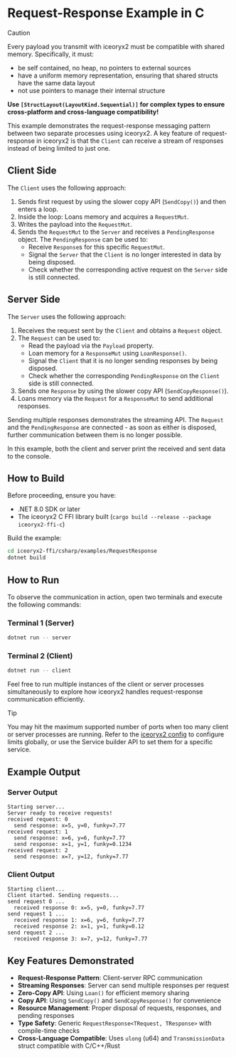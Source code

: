 # Request-Response Example in C #

> [!CAUTION]
> Every payload you transmit with iceoryx2 must be compatible with shared
> memory. Specifically, it must:
>
> * be self contained, no heap, no pointers to external sources
> * have a uniform memory representation, ensuring that shared structs have the
>     same data layout
> * not use pointers to manage their internal structure
>
> **Use `[StructLayout(LayoutKind.Sequential)]` for complex types to ensure**
> **cross-platform and cross-language compatibility!**

This example demonstrates the request-response messaging pattern between two
separate processes using iceoryx2. A key feature of request-response in
iceoryx2 is that the `Client` can receive a stream of responses instead of
being limited to just one.

## Client Side

The `Client` uses the following approach:

1. Sends first request by using the slower copy API (`SendCopy()`) and then enters a loop.
2. Inside the loop: Loans memory and acquires a `RequestMut`.
3. Writes the payload into the `RequestMut`.
4. Sends the `RequestMut` to the `Server` and receives a `PendingResponse`
   object. The `PendingResponse` can be used to:
   * Receive `Response`s for this specific `RequestMut`.
   * Signal the `Server` that the `Client` is no longer interested in data by
     being disposed.
   * Check whether the corresponding active request on the `Server` side is
     still connected.

## Server Side

The `Server` uses the following approach:

1. Receives the request sent by the `Client` and obtains a `Request` object.
2. The `Request` can be used to:
   * Read the payload via the `Payload` property.
   * Loan memory for a `ResponseMut` using `LoanResponse()`.
   * Signal the `Client` that it is no longer sending responses by being
     disposed.
   * Check whether the corresponding `PendingResponse` on the `Client` side
     is still connected.
3. Sends one `Response` by using the slower copy API (`SendCopyResponse()`).
4. Loans memory via the `Request` for a `ResponseMut` to send additional responses.

Sending multiple responses demonstrates the streaming API. The `Request`
and the `PendingResponse` are connected - as soon as either is disposed,
further communication between them is no longer possible.

In this example, both the client and server print the received and sent data
to the console.

## How to Build

Before proceeding, ensure you have:

* .NET 8.0 SDK or later
* The iceoryx2 C FFI library built (`cargo build --release --package iceoryx2-ffi-c`)

Build the example:

```sh
cd iceoryx2-ffi/csharp/examples/RequestResponse
dotnet build
```

## How to Run

To observe the communication in action, open two terminals and execute the
following commands:

### Terminal 1 (Server)

```sh
dotnet run -- server
```

### Terminal 2 (Client)

```sh
dotnet run -- client
```

Feel free to run multiple instances of the client or server processes
simultaneously to explore how iceoryx2 handles request-response communication
efficiently.

> [!TIP]
> You may hit the maximum supported number of ports when too many client or
> server processes are running. Refer to the [iceoryx2 config](../../../../config)
> to configure limits globally, or use the Service builder API to set them
> for a specific service.

## Example Output

### Server Output

```
Starting server...
Server ready to receive requests!
received request: 0
  send response: x=5, y=0, funky=7.77
received request: 1
  send response: x=6, y=6, funky=7.77
  send response: x=1, y=1, funky=0.1234
received request: 2
  send response: x=7, y=12, funky=7.77
```

### Client Output

```
Starting client...
Client started. Sending requests...
send request 0 ...
  received response 0: x=5, y=0, funky=7.77
send request 1 ...
  received response 1: x=6, y=6, funky=7.77
  received response 2: x=1, y=1, funky=0.12
send request 2 ...
  received response 3: x=7, y=12, funky=7.77
```

## Key Features Demonstrated

* **Request-Response Pattern**: Client-server RPC communication
* **Streaming Responses**: Server can send multiple responses per request
* **Zero-Copy API**: Using `Loan()` for efficient memory sharing
* **Copy API**: Using `SendCopy()` and `SendCopyResponse()` for convenience
* **Resource Management**: Proper disposal of requests, responses, and pending responses
* **Type Safety**: Generic `RequestResponse<TRequest, TResponse>` with compile-time checks
* **Cross-Language Compatible**: Uses `ulong` (u64) and `TransmissionData` struct compatible with C/C++/Rust
